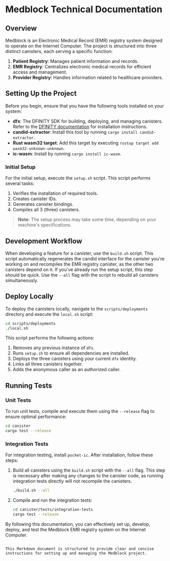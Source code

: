 # Medblock Technical Documentation

## Overview

Medblock is an Electronic Medical Record (EMR) registry system designed to operate on the Internet Computer. The project is structured into three distinct canisters, each serving a specific function:

1. **Patient Registry**: Manages patient information and records.
2. **EMR Registry**: Centralizes electronic medical records for efficient access and management.
3. **Provider Registry**: Handles information related to healthcare providers.

## Setting Up the Project

Before you begin, ensure that you have the following tools installed on your system:

- **dfx**: The DFINITY SDK for building, deploying, and managing canisters. Refer to the [DFINITY documentation](https://internetcomputer.org/docs/current/developer-docs/getting-started/install/) for installation instructions.
- **candid-extractor**: Install this tool by running `cargo install candid-extractor`.
- **Rust wasm32 target**: Add this target by executing `rustup target add wasm32-unknown-unknown`.
- **ic-wasm**: Install by running `cargo install ic-wasm`.

### Initial Setup

For the initial setup, execute the `setup.sh` script. This script performs several tasks:

1. Verifies the installation of required tools.
2. Creates canister IDs.
3. Generates canister bindings.
4. Compiles all 3 (three) canisters.

> **Note**: The setup process may take some time, depending on your machine's specifications.

## Development Workflow

When developing a feature for a canister, use the `build.sh` script. This script automatically regenerates the candid interface for the canister you're working on and recompiles the EMR registry canister, as the other two canisters depend on it. If you've already run the setup script, this step should be quick. Use the `--all` flag with the script to rebuild all canisters simultaneously.

## Deploy Locally

To deploy the canisters locally, navigate to the `scripts/deployments` directory and execute the `local.sh` script:

```bash
cd scripts/deployments
./local.sh
```

This script performs the following actions:

1. Removes any previous instance of `dfx`.
2. Runs `setup.sh` to ensure all dependencies are installed.
3. Deploys the three canisters using your current `dfx` identity.
4. Links all three canisters together.
5. Adds the anonymous caller as an authorized caller.

## Running Tests

### Unit Tests

To run unit tests, compile and execute them using the `--release` flag to ensure optimal performance:

```bash
cd canister
cargo test --release
```

### Integration Tests

For integration testing, install `pocket-ic`. After installation, follow these steps:

1. Build all canisters using the `build.sh` script with the `--all` flag. This step is necessary after making any changes to the canister code, as running integration tests directly will not recompile the canisters.

   ```bash
   ./build.sh --all
   ```

2. Compile and run the integration tests:

   ```bash
   cd canister/tests/integration-tests
   cargo test --release
   ```

By following this documentation, you can effectively set up, develop, deploy, and test the Medblock EMR registry system on the Internet Computer.
```

This Markdown document is structured to provide clear and concise instructions for setting up and managing the Medblock project.
